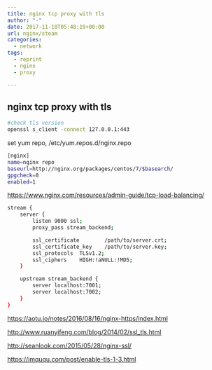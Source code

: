```yaml
---
title: nginx tcp proxy with tls
author: "-"
date: 2017-11-10T05:48:19+00:00
url: nginx/steam
categories:
  - network
tags:
  - reprint
  - nginx
  - proxy

---
```

## nginx tcp proxy with tls

```bash
#check tls version
openssl s_client -connect 127.0.0.1:443
```

set yum repo, /etc/yum.repos.d/nginx.repo

```bash
[nginx]
name=nginx repo
baseurl=http://nginx.org/packages/centos/7/$basearch/
gpgcheck=0
enabled=1
```

<https://www.nginx.com/resources/admin-guide/tcp-load-balancing/>

```bash
stream {
    server {
        listen 9000 ssl;
        proxy_pass stream_backend;

        ssl_certificate        /path/to/server.crt;
        ssl_certificate_key    /path/to/server.key;
        ssl_protocols  TLSv1.2;
        ssl_ciphers    HIGH:!aNULL:!MD5;
    }

    upstream stream_backend {
        server localhost:7001;
        server localhost:7002;
    }
}

```

<https://aotu.io/notes/2016/08/16/nginx-https/index.html>
  
<http://www.ruanyifeng.com/blog/2014/02/ssl_tls.html>
  
<http://seanlook.com/2015/05/28/nginx-ssl/>
  
<https://imququ.com/post/enable-tls-1-3.html>

